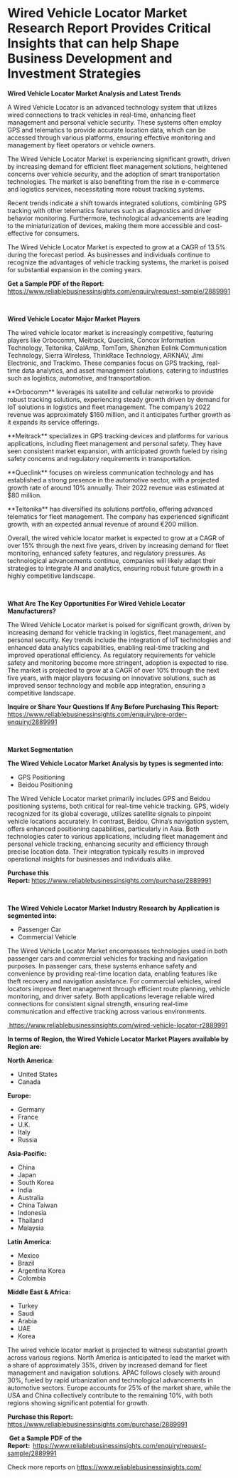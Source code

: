 <p><h1>Wired Vehicle Locator Market Research Report Provides Critical Insights that can help Shape Business Development and Investment Strategies</h1></p><p><strong>Wired Vehicle Locator Market Analysis and Latest Trends</strong></p>
<p><p>A Wired Vehicle Locator is an advanced technology system that utilizes wired connections to track vehicles in real-time, enhancing fleet management and personal vehicle security. These systems often employ GPS and telematics to provide accurate location data, which can be accessed through various platforms, ensuring effective monitoring and management by fleet operators or vehicle owners.</p><p>The Wired Vehicle Locator Market is experiencing significant growth, driven by increasing demand for efficient fleet management solutions, heightened concerns over vehicle security, and the adoption of smart transportation technologies. The market is also benefiting from the rise in e-commerce and logistics services, necessitating more robust tracking systems.</p><p>Recent trends indicate a shift towards integrated solutions, combining GPS tracking with other telematics features such as diagnostics and driver behavior monitoring. Furthermore, technological advancements are leading to the miniaturization of devices, making them more accessible and cost-effective for consumers.</p><p>The Wired Vehicle Locator Market is expected to grow at a CAGR of 13.5% during the forecast period. As businesses and individuals continue to recognize the advantages of vehicle tracking systems, the market is poised for substantial expansion in the coming years.</p></p>
<p><strong>Get a Sample PDF of the Report:&nbsp;</strong> <a href="https://www.reliablebusinessinsights.com/enquiry/request-sample/2889991?utm_campaign=2245&utm_medium=2&utm_source=Github&utm_content=ia&utm_term=14032025&utm_id=wired-vehicle-locator">https://www.reliablebusinessinsights.com/enquiry/request-sample/2889991</a></p>
<p>&nbsp;</p>
<p><strong>Wired Vehicle Locator Major Market Players</strong></p>
<p><p>The wired vehicle locator market is increasingly competitive, featuring players like Orbocomm, Meitrack, Queclink, Concox Information Technology, Teltonika, CalAmp, TomTom, Shenzhen Eelink Communication Technology, Sierra Wireless, ThinkRace Technology, ARKNAV, Jimi Electronic, and Trackimo. These companies focus on GPS tracking, real-time data analytics, and asset management solutions, catering to industries such as logistics, automotive, and transportation.</p><p>**Orbocomm** leverages its satellite and cellular networks to provide robust tracking solutions, experiencing steady growth driven by demand for IoT solutions in logistics and fleet management. The company’s 2022 revenue was approximately $160 million, and it anticipates further growth as it expands its service offerings.</p><p>**Meitrack** specializes in GPS tracking devices and platforms for various applications, including fleet management and personal safety. They have seen consistent market expansion, with anticipated growth fueled by rising safety concerns and regulatory requirements in transportation.</p><p>**Queclink** focuses on wireless communication technology and has established a strong presence in the automotive sector, with a projected growth rate of around 10% annually. Their 2022 revenue was estimated at $80 million.</p><p>**Teltonika** has diversified its solutions portfolio, offering advanced telematics for fleet management. The company has experienced significant growth, with an expected annual revenue of around €200 million.</p><p>Overall, the wired vehicle locator market is expected to grow at a CAGR of over 15% through the next five years, driven by increasing demand for fleet monitoring, enhanced safety features, and regulatory pressures. As technological advancements continue, companies will likely adapt their strategies to integrate AI and analytics, ensuring robust future growth in a highly competitive landscape.</p></p>
<p>&nbsp;</p>
<p><strong>What Are The Key Opportunities For Wired Vehicle Locator Manufacturers?</strong></p>
<p><p>The Wired Vehicle Locator market is poised for significant growth, driven by increasing demand for vehicle tracking in logistics, fleet management, and personal security. Key trends include the integration of IoT technologies and enhanced data analytics capabilities, enabling real-time tracking and improved operational efficiency. As regulatory requirements for vehicle safety and monitoring become more stringent, adoption is expected to rise. The market is projected to grow at a CAGR of over 10% through the next five years, with major players focusing on innovative solutions, such as improved sensor technology and mobile app integration, ensuring a competitive landscape.</p></p>
<p><strong>Inquire or Share Your Questions If Any Before Purchasing This Report:</strong> <a href="https://www.reliablebusinessinsights.com/enquiry/pre-order-enquiry/2889991?utm_campaign=2245&utm_medium=2&utm_source=Github&utm_content=ia&utm_term=14032025&utm_id=wired-vehicle-locator">https://www.reliablebusinessinsights.com/enquiry/pre-order-enquiry/2889991</a></p>
<p>&nbsp;</p>
<p><strong>Market Segmentation</strong></p>
<p><strong>The Wired Vehicle Locator Market Analysis by types is segmented into:</strong></p>
<p><ul><li>GPS Positioning</li><li>Beidou Positioning</li></ul></p>
<p><p>The Wired Vehicle Locator market primarily includes GPS and Beidou positioning systems, both critical for real-time vehicle tracking. GPS, widely recognized for its global coverage, utilizes satellite signals to pinpoint vehicle locations accurately. In contrast, Beidou, China’s navigation system, offers enhanced positioning capabilities, particularly in Asia. Both technologies cater to various applications, including fleet management and personal vehicle tracking, enhancing security and efficiency through precise location data. Their integration typically results in improved operational insights for businesses and individuals alike.</p></p>
<p><strong>Purchase this Report:&nbsp;</strong><a href="https://www.reliablebusinessinsights.com/purchase/2889991?utm_campaign=2245&utm_medium=2&utm_source=Github&utm_content=ia&utm_term=14032025&utm_id=wired-vehicle-locator">https://www.reliablebusinessinsights.com/purchase/2889991</a></p>
<p>&nbsp;</p>
<p><strong>The Wired Vehicle Locator Market Industry Research by Application is segmented into:</strong></p>
<p><ul><li>Passenger Car</li><li>Commercial Vehicle</li></ul></p>
<p><p>The Wired Vehicle Locator Market encompasses technologies used in both passenger cars and commercial vehicles for tracking and navigation purposes. In passenger cars, these systems enhance safety and convenience by providing real-time location data, enabling features like theft recovery and navigation assistance. For commercial vehicles, wired locators improve fleet management through efficient route planning, vehicle monitoring, and driver safety. Both applications leverage reliable wired connections for consistent signal strength, ensuring real-time communication and effective tracking across various environments.</p></p>
<p><a href="https://www.reliablebusinessinsights.com/wired-vehicle-locator-r2889991?utm_campaign=2245&utm_medium=2&utm_source=Github&utm_content=ia&utm_term=14032025&utm_id=wired-vehicle-locator">&nbsp;https://www.reliablebusinessinsights.com/wired-vehicle-locator-r2889991</a></p>
<p><strong>In terms of Region, the Wired Vehicle Locator Market Players available by Region are:</strong></p>
<p>
    <p> <strong> North America: </strong>
        <ul>
            <li>United States</li>
            <li>Canada</li>
        </ul>
        </p> 
    <p> <strong> Europe: </strong>
        <ul>
            <li>Germany</li>
            <li>France</li>
            <li>U.K.</li>
            <li>Italy</li>
            <li>Russia</li>
        </ul>
        </p> 
    <p> <strong> Asia-Pacific: </strong>
        <ul>
            <li>China</li>
            <li>Japan</li>
            <li>South Korea</li>
            <li>India</li>
            <li>Australia</li>
            <li>China Taiwan</li>
            <li>Indonesia</li>
            <li>Thailand</li>
            <li>Malaysia</li>
        </ul>
        </p> 
    <p> <strong> Latin America: </strong>
        <ul>
            <li>Mexico</li>
            <li>Brazil</li>
            <li>Argentina Korea</li>
            <li>Colombia</li>
        </ul>
        </p> 
    <p> <strong> Middle East & Africa: </strong>
        <ul>
            <li>Turkey</li>
            <li>Saudi</li>
            <li>Arabia</li>
            <li>UAE</li>
            <li>Korea</li>
        </ul>
    </p>
    </p>
<p><p>The wired vehicle locator market is projected to witness substantial growth across various regions. North America is anticipated to lead the market with a share of approximately 35%, driven by increased demand for fleet management and navigation solutions. APAC follows closely with around 30%, fueled by rapid urbanization and technological advancements in automotive sectors. Europe accounts for 25% of the market share, while the USA and China collectively contribute to the remaining 10%, with both regions showing significant potential for growth.</p></p>
<p><strong>Purchase this Report: </strong><a href="https://www.reliablebusinessinsights.com/purchase/2889991?utm_campaign=2245&utm_medium=2&utm_source=Github&utm_content=ia&utm_term=14032025&utm_id=wired-vehicle-locator">https://www.reliablebusinessinsights.com/purchase/2889991</a></p>
<p>&nbsp;<strong>Get a Sample PDF of the Report:&nbsp;&nbsp;</strong><a href="https://www.reliablebusinessinsights.com/enquiry/request-sample/2889991?utm_campaign=2245&utm_medium=2&utm_source=Github&utm_content=ia&utm_term=14032025&utm_id=wired-vehicle-locator">https://www.reliablebusinessinsights.com/enquiry/request-sample/2889991</a></p>
<p><strong></strong></p>
<p>Check more reports on <a href="https://www.reliablebusinessinsights.com/?utm_campaign=2245&utm_medium=2&utm_source=Github&utm_content=ia&utm_term=14032025&utm_id=wired-vehicle-locator">https://www.reliablebusinessinsights.com/</a></p>